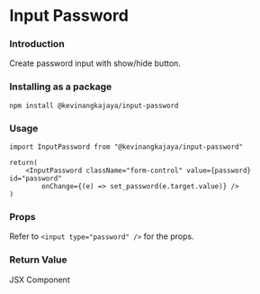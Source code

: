# Input Password
### Introduction
Create password input with show/hide button.

### Installing as a package
`npm install @kevinangkajaya/input-password`

### Usage
```
import InputPassword from "@kevinangkajaya/input-password"

return(
    <InputPassword className="form-control" value={password} id="password"
        onChange={(e) => set_password(e.target.value)} />
)
```

### Props 
Refer to `<input type="password" />` for the props.

### Return Value
JSX Component
